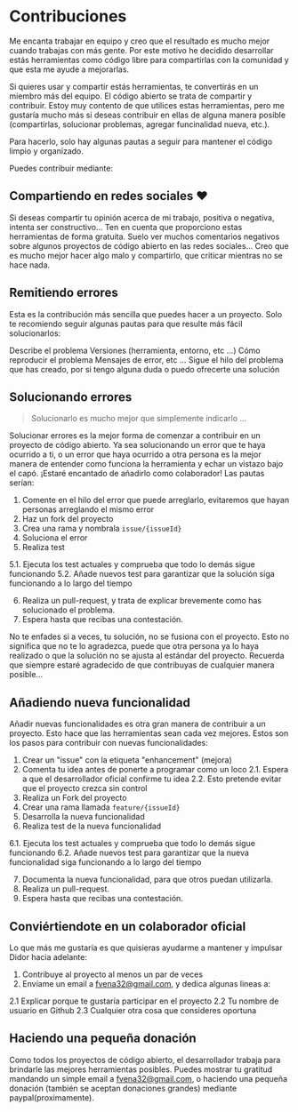 # Contribuciones

Me encanta trabajar en equipo y creo que el resultado es mucho mejor cuando trabajas con más gente. Por este motivo he decidido desarrollar estás herramientas como código libre para compartirlas con la comunidad y que esta me ayude a mejorarlas.

Si quieres usar y compartir estás herramientas, te convertirás en un miembro más del equipo. El código abierto se trata de compartir y contribuir. Estoy muy contento de que utilices estas herramientas, pero me gustaría mucho más si deseas contribuir en ellas de alguna manera posible (compartirlas, solucionar problemas, agregar funcinalidad nueva, etc.).

Para hacerlo, solo hay algunas pautas a seguir para mantener el código limpio y organizado.

Puedes contribuir mediante:

## Compartiendo en redes sociales ❤️

Si deseas compartir tu opinión acerca de mi trabajo, positiva o negativa, intenta ser constructivo... Ten en cuenta que proporciono estas herramientas de forma gratuita. Suelo ver muchos comentarios negativos sobre algunos proyectos de código abierto en las redes sociales... Creo que es mucho mejor hacer algo malo y compartirlo, que criticar mientras no se hace nada.

## Remitiendo errores

Esta es la contribución más sencilla que puedes hacer a un proyecto. Solo te recomiendo seguir algunas pautas para que resulte más fácil solucionarlos:

Describe el problema
Versiones (herramienta, entorno, etc ...)
Cómo reproducir el problema
Mensajes de error, etc ...
Sigue el hilo del problema que has creado, por si tengo alguna duda o puedo ofrecerte una solución

## Solucionando errores

> Solucionarlo es mucho mejor que simplemente indicarlo ...

Solucionar errores es la mejor forma de comenzar a contribuir en un proyecto de código abierto. Ya sea solucionando un error que te haya ocurrido a ti, o un error que haya ocurrido a otra persona es la mejor manera de entender como funciona la herramienta y echar un vistazo bajo el capó. ¡Estaré encantado de añadirlo como colaborador! Las pautas serían:

1. Comente en el hilo del error que puede arreglarlo, evitaremos que hayan personas arreglando el mismo error
2. Haz un fork del proyecto
3. Crea una rama y nombrala `issue/{issueId}`
4. Soluciona el error
5. Realiza test

  5.1. Ejecuta los test actuales y comprueba que todo lo demás sigue funcionando
  5.2. Añade nuevos test para garantizar que la solución siga funcionando a lo largo del tiempo

6. Realiza un pull-request, y trata de explicar brevemente como has solucionado el problema.
7. Espera hasta que recibas una contestación.

No te enfades si a veces, tu solución, no se fusiona con el proyecto. Esto no significa que no te lo agradezca, puede que otra persona ya lo haya realizado o que la solución no se ajusta al estándar del proyecto. Recuerda que siempre estaré agradecido de que contribuyas de cualquier manera posible...

## Añadiendo nueva funcionalidad

Añadir nuevas funcionalidades es otra gran manera de contribuir a un proyecto. Esto hace que las herramientas sean cada vez mejores. Estos son los pasos para contribuir con nuevas funcionalidades:

1. Crear un "issue" con la etiqueta "enhancement" (mejora)
2. Comenta tu idea antes de ponerte a programar como un loco
  2.1. Espera a que el desarrollador oficial confirme tu idea
  2.2. Esto pretende evitar que el proyecto crezca sin control
3. Realiza un Fork del proyecto
4. Crear una rama llamada `feature/{issueId}`
5. Desarrolla la nueva funcionalidad
6. Realiza test de la nueva funcionalidad

  6.1. Ejecuta los test actuales y comprueba que todo lo demás sigue funcionando
  6.2. Añade nuevos test para garantizar que la nueva funcionalidad siga funcionando a lo largo del tiempo

7. Documenta la nueva funcionalidad, para que otros puedan utilizarla.
8. Realiza un pull-request.
9. Espera hasta que recibas una contestación.

## Conviértiendote en un colaborador oficial

Lo que más me gustaría es que quisieras ayudarme a mantener y impulsar Didor hacia adelante:

1. Contribuye al proyecto al menos un par de veces
2. Envíame un email a fvena32@gmail.com, y dedica algunas lineas a:

  2.1 Explicar porque te gustaría participar en el proyecto
  2.2 Tu nombre de usuario en Github
  2.3 Cualquier otra cosa que consideres oportuna

## Haciendo una pequeña donación

Como todos los proyectos de código abierto, el desarrollador trabaja para brindarle las mejores herramientas posibles. Puedes mostrar tu gratitud  mandando un simple email a fvena32@gmail.com, o haciendo una pequeña donación (también se aceptan donaciones grandes) mediante paypal(proximamente).
